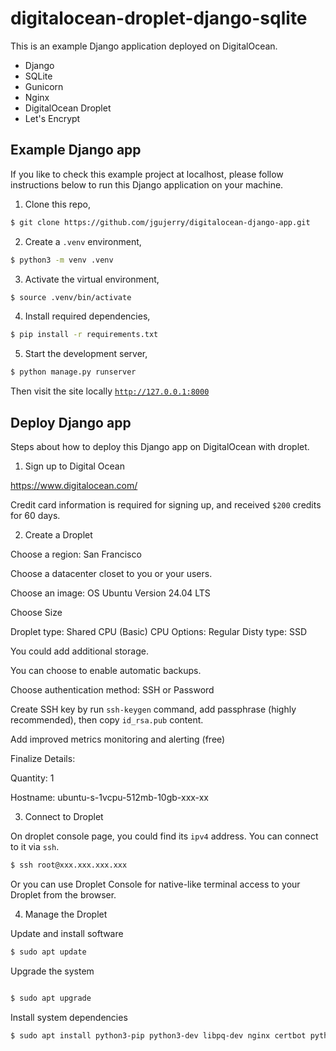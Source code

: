 # digitalocean-droplet-django-sqlite

This is an example Django application deployed on DigitalOcean.

* Django
* SQLite
* Gunicorn
* Nginx
* DigitalOcean Droplet
* Let's Encrypt


## Example Django app

If you like to check this example project at localhost, please follow instructions below to run this Django application on your machine.

1. Clone this repo,

```bash
$ git clone https://github.com/jgujerry/digitalocean-django-app.git
```

2. Create a `.venv` environment,
```bash
$ python3 -m venv .venv
```

3. Activate the virtual environment,
```bash
$ source .venv/bin/activate
```

4. Install required dependencies,

```bash
$ pip install -r requirements.txt
```

5. Start the development server,

```bash
$ python manage.py runserver
```

Then visit the site locally [`http://127.0.0.1:8000`](http://127.0.0.1:8000)


## Deploy Django app


Steps about how to deploy this Django app on DigitalOcean with droplet.


1. Sign up to Digital Ocean

https://www.digitalocean.com/

Credit card information is required for signing up, and received `$200` credits for 60 days.


2. Create a Droplet

Choose a region: San Francisco


Choose a datacenter closet to you or your users.


Choose an image:
OS Ubuntu
Version 24.04 LTS


Choose Size

Droplet type: Shared CPU (Basic)
CPU Options: Regular
Disty type: SSD

You could add additional storage.


You can choose to enable automatic backups.


Choose authentication method: SSH or Password


Create SSH key by run `ssh-keygen` command, add passphrase (highly recommended), then copy `id_rsa.pub` content.


Add improved metrics monitoring and alerting (free)

Finalize Details:

Quantity: 1

Hostname: ubuntu-s-1vcpu-512mb-10gb-xxx-xx


3. Connect to Droplet


On droplet console page, you could find its `ipv4` address. You can connect to it via `ssh`.


```bash
$ ssh root@xxx.xxx.xxx.xxx
```

Or you can use Droplet Console for native-like terminal access to your Droplet from the browser.


4. Manage the Droplet

Update and install software

```bash
$ sudo apt update
```


Upgrade the system

```bash

$ sudo apt upgrade
```

Install system dependencies

```bash
$ sudo apt install python3-pip python3-dev libpq-dev nginx certbot python3-certbot-nginx supervisor
```

